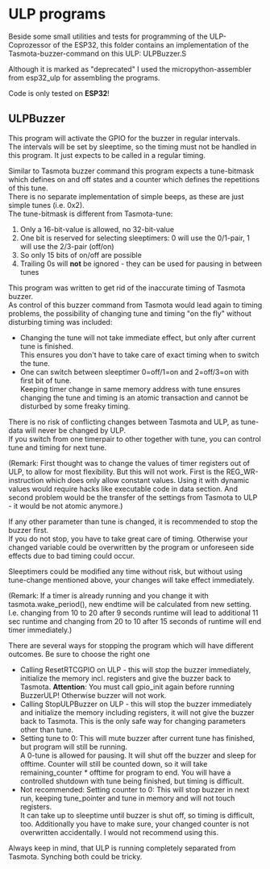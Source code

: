 # ULP programs
Beside some small utilities and tests for programming of the ULP-Coprozessor of the ESP32, this folder contains an implementation of the Tasmota-buzzer-command on this ULP: ULPBuzzer.S

Although it is marked as "deprecated" I used the micropython-assembler from esp32_ulp for assembling the programs. 

Code is only tested on **ESP32**!

## ULPBuzzer
This program will activate the GPIO for the buzzer in regular intervals.  
The intervals will be set by sleeptime, so the timing must not be handled in this program. It just expects to be called in a regular timing.

Similar to Tasmota buzzer command this program expects a tune-bitmask which defines on and off states and a counter which defines the repetitions of this tune.  
There is no separate implementation of simple beeps, as these are just simple tunes (i.e. 0x2).  
The tune-bitmask is different from Tasmota-tune:
 1. Only a 16-bit-value is allowed, no 32-bit-value
 2. One bit is reserved for selecting sleeptimers: 0 will use the 0/1-pair, 1 will use the 2/3-pair (off/on)
 3. So only 15 bits of on/off are possible
 3. Trailing 0s will **not** be ignored - they can be used for pausing in between tunes

This program was written to get rid of the inaccurate timing of Tasmota buzzer.  
As control of this buzzer command from Tasmota would lead again to timing problems, the possibility of changing tune and timing "on the fly" without disturbing timing was included:
  - Changing the tune will not take immediate effect, but only after current tune is finished.  
  This ensures you don't have to take care of exact timing when to switch the tune.
  - One can switch between sleeptimer 0=off/1=on and 2=off/3=on with first bit of tune.  
  Keeping timer change in same memory address with tune ensures changing the tune and timing is an atomic transaction and cannot be disturbed by some freaky timing.

There is no risk of conflicting changes between Tasmota and ULP, as tune-data will never be changed by ULP.  
If you switch from one timerpair to other together with tune, you can control tune and timing for next tune.

(Remark: First thought was to change the values of timer registers out of ULP, to allow for most flexibility. But this will not work. First is the REG_WR-instruction which does only allow constant values. Using it with dynamic values would require hacks like executable code in data section. And second problem would be the transfer of the settings from Tasmota to ULP - it would be not atomic anymore.)
  
If any other parameter than tune is changed, it is recommended to stop the buzzer first.  
If you do not stop, you have to take great care of timing. Otherwise your changed variable could be overwritten by the program or unforeseen side effects due to bad timing could occur.

Sleeptimers could be modified any time without risk, but without using tune-change mentioned above, your changes will take effect immediately.

(Remark: If a timer is already running and you change it with tasmota.wake_period(), new endtime will be calculated from new setting.  
I.e. changing from 10 to 20 after 9 seconds runtime will lead to additional 11 sec runtime and changing from 20 to 10 after 15 seconds of runtime will end timer immediately.)

There are several ways for stopping the program which will have different outcomes. Be sure to choose the right one
 - Calling ResetRTCGPIO on ULP - this will stop the buzzer immediately, initialize the memory incl. registers and give the buzzer back to Tasmota. **Attention**: You must call gpio_init again before running BuzzerULP! Otherwise buzzer will not work.
 - Calling StopULPBuzzer on ULP - this will stop the buzzer immediately and initialize the memory including registers, it will not give the buzzer back to Tasmota. This is the only safe way for changing parameters other than tune.
 - Setting tune to 0: This will mute buzzer after current tune has finished, but program will still be running.  
A 0-tune is allowed for pausing. It will shut off the buzzer and sleep for offtime. Counter will still be counted down, so it will take remaining_counter * offtime for program to end. You will have a controlled shutdown with tune being finished, but timing is difficult.
 - Not recommended: Setting counter to 0: This will stop buzzer in next run, keeping tune_pointer and tune in memory and will not touch registers.  
 It can take up to sleeptime until buzzer is shut off, so timing is difficult, too. Additionally you have to make sure, your changed counter is not overwritten accidentally. I would not recommend using this.

Always keep in mind, that ULP is running completely separated from Tasmota. Synching both could be tricky.
